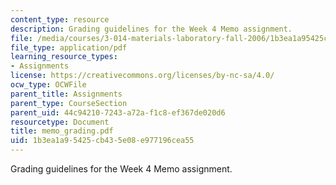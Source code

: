 ```yaml
---
content_type: resource
description: Grading guidelines for the Week 4 Memo assignment.
file: /media/courses/3-014-materials-laboratory-fall-2006/1b3ea1a95425cb435e08e977196cea55_memo_grading.pdf
file_type: application/pdf
learning_resource_types:
- Assignments
license: https://creativecommons.org/licenses/by-nc-sa/4.0/
ocw_type: OCWFile
parent_title: Assignments
parent_type: CourseSection
parent_uid: 44c94210-7243-a72a-f1c8-ef367de020d6
resourcetype: Document
title: memo_grading.pdf
uid: 1b3ea1a9-5425-cb43-5e08-e977196cea55
---
```

Grading guidelines for the Week 4 Memo assignment.